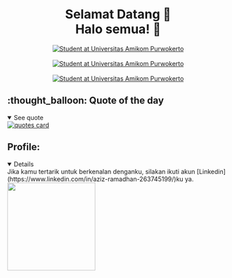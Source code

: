 <div> <h1 align="center">Selamat Datang 🔰<br>Halo semua! 👋</h1> </div>

<div align="center">
    <a href="https://git.io/typing-svg"><img src="https://readme-typing-svg.demolab.com?font=Roboto+Slab&color=%237E3ACE&size=25&center=true&vCenter=true&width=450&lines=I'm+Aziz+Ramadhan;"alt="Student at Universitas Amikom Purwokerto"></a>
</div><br>
<div align="center">
    <a href="https://git.io/typing-svg"><img src="https://readme-typing-svg.demolab.com?font=Roboto+Slab&color=%237E3ACE&size=20&center=true&vCenter=true&width=450&lines=Informatika'23;"alt="Student at Universitas Amikom Purwokerto"></a>
</div><br>
<div align="center">
    <a href="https://git.io/typing-svg"><img src="https://readme-typing-svg.demolab.com?font=Roboto+Slab&color=%237E3ACE&size=20&center=true&vCenter=true&width=450&lines=Student+at+Universitas+Amikom+Purwokerto;"alt="Student at Universitas Amikom Purwokerto"></a>
</div>

<h2>:thought_balloon: Quote of the day</h2>

<details open>
    <summary>See quote</summary>
    <a href="https://github.com/piyushsuthar/github-readme-quotes">
        <img src="https://quotes-github-readme.vercel.app/api?type=horizontal&theme=tokyonight" alt="quotes card">
    </a>
</details>

<h2>Profile:</h2>
<details open>
Jika kamu tertarik untuk berkenalan denganku, silakan ikuti akun [Linkedin](https://www.linkedin.com/in/aziz-ramadhan-263745199/)ku ya.<br>

<a href="https://github.com/azizramaadhan/github-readme-stats">
  <img height=200 align="center" src="https://github-readme-stats.vercel.app/api?username=azizramaadhan" />
</a>

<!--
**azizramaadhan/azizramaadhan** is a ✨ _special_ ✨ repository because its `README.md` (this file) appears on your GitHub profile.

Here are some ideas to get you started:
💬 Ask me about anything.<br>
- 🔭 I’m currently working on ...
- 🌱 I’m currently learning ...
- 👯 I’m looking to collaborate on ...
- 🤔 I’m looking for help with ...

- 📫 How to reach me: ...
- 😄 Pronouns: ...
- ⚡ Fun fact: ...
<div align="center">
    <a href="https://git.io/typing-svg"><img src="https://readme-typing-svg.demolab.com?font=Roboto+Slab&color=%237E3ACE&size=20&center=true&vCenter=true&width=450&lines=I'm+Aziz+Ramadhan;Palembang;Laki-Laki;Informatika'23;Student+at+Universitas+Amikom+Purwokerto;"alt="Student at Universitas Amikom Purwokerto"></a>
</div><br>
-->
